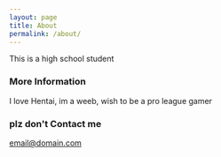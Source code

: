 ```yaml
---
layout: page
title: About
permalink: /about/
---
```


This is a high school student

### More Information

I love Hentai, im a weeb, wish to be a pro league gamer

### plz don't Contact me

[email@domain.com](mailto:kennetht7235@aurorak12.org)
